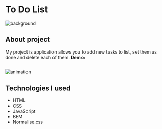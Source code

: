# To Do List

![background](to_do_list\images\background.png)

## About project
My project is application allows you to add new tasks to list, set them as done and delete each of them.
**Demo:** []()
##

![animation](to_do_list\images\Animation.gif)

## Technologies I used
-   HTML
-   CSS
-   JavaScript
-   BEM
-   Normalise.css